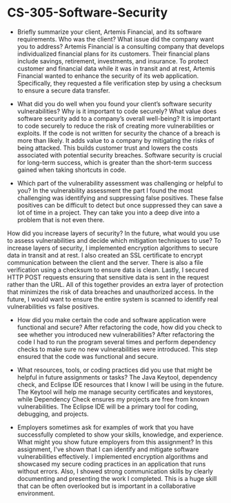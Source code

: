 # CS-305-Software-Security
- Briefly summarize your client, Artemis Financial, and its software requirements. Who was the client? What issue did the company want you to address?
Artemis Financial is a consulting company that develops individualized financial plans for its customers. Their financial plans include savings, retirement, investments, and insurance. To protect customer and financial data while it was in transit and at rest, Artemis Financial wanted to enhance the security of its web application. Specifically, they requested a file verification step by using a checksum to ensure a secure data transfer.

- What did you do well when you found your client’s software security vulnerabilities? Why is it important to code securely? What value does software security add to a company’s overall well-being?
It is important to code securely to reduce the risk of creating more vulnerabilities or exploits. If the code is not written for security the chance of a breach is more than likely. It adds value to a company by mitigating the risks of being attacked. This builds customer trust and lowers the costs associated with potential security breaches. Software security is crucial for long-term success, which is greater than the short-term success gained when taking shortcuts in code.

- Which part of the vulnerability assessment was challenging or helpful to you?
In the vulnerability assessment the part I found the most challenging was identifying and suppressing false positives. These false positives can be difficult to detect but once suppressed they can save a lot of time in a project. They can take you into a deep dive into a problem that is not even there.
  
How did you increase layers of security? In the future, what would you use to assess vulnerabilities and decide which mitigation techniques to use?
To increase layers of security, I implemented encryption algorithms to secure data in transit and at rest.  I also created an SSL certificate to encrypt communication between the client and the server. There is also a file verification using a checksum to ensure data is clean. Lastly, I secured HTTP POST requests ensuring that sensitive data is sent in the request rather than the URL. All of this together provides an extra layer of protection that minimizes the risk of data breaches and unauthorized access. In the future, I would want to ensure the entire system is scanned to identify real vulnerabilities vs false positives. 

- How did you make certain the code and software application were functional and secure? After refactoring the code, how did you check to see whether you introduced new vulnerabilities?
After refactoring the code I had to run the program several times and perform dependency checks to make sure no new vulnerabilities were introduced. This step ensured that the code was functional and secure. 

- What resources, tools, or coding practices did you use that might be helpful in future assignments or tasks?
The Java Keytool, dependency check, and Eclipse IDE resources that I know I will be using in the future. The Keytool will help me manage security certificates and keystores, while Dependency Check ensures my projects are free from known vulnerabilities. The Eclipse IDE will be a primary tool for coding, debugging, and projects.

- Employers sometimes ask for examples of work that you have successfully completed to show your skills, knowledge, and experience. What might you show future employers from this assignment?
In this assignment, I've shown that I can identify and mitigate software vulnerabilities effectively. I implemented encryption algorithms and showcased my secure coding practices in an application that runs without errors. Also, I showed strong communication skills by clearly documenting and presenting the work I completed. This is a huge skill that can be often overlooked but is important in a collaborative environment.
